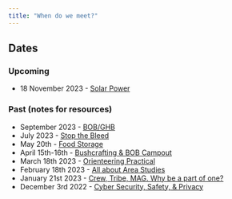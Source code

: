 ```yaml
---
title: "When do we meet?"
---
```


## Dates

### Upcoming
- 18 November 2023 - [Solar Power](meetups/solar_power.md)

### Past (notes for resources)
- September 2023 - [BOB/GHB](meetups/bob_2023.md)
- July 2023 - [Stop the Bleed](meetups/first_aid_bleed.md)
- May 20th - [Food Storage](meetups/food_storage.md)
- April 15th-16th - [Bushcrafting & BOB Campout](meetups/bob_camp-2023)
- March 18th 2023 - [Orienteering Practical](meetups/orienteering_vulcan)
- February 18th 2023 - [All about Area Studies](meetups/area_study.md)
- January 21st 2023 - [Crew, Tribe, MAG. Why be a part of one?](meetups/why_groups.md)
- December 3rd 2022 - [Cyber Security, Safety, & Privacy](meetups/cyber_security.md)
